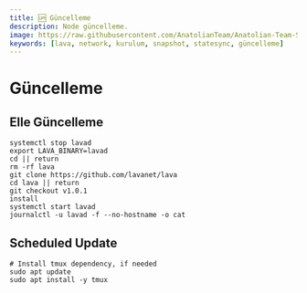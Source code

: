 ```yaml
---
title: 🆙 Güncelleme
description: Node güncelleme.
image: https://raw.githubusercontent.com/AnatolianTeam/Anatolian-Team-Services/main/i18n/tr/docusaurus-plugin-content-docs/current/Testnet/Cosmos-Ecosystem/lava/img/Lava-Service-Cover.jpg
keywords: [lava, network, kurulum, snapshot, statesync, güncelleme]
---
```


# Güncelleme 

## Elle Güncelleme

```shell
systemctl stop lavad
export LAVA_BINARY=lavad
cd || return
rm -rf lava
git clone https://github.com/lavanet/lava
cd lava || return
git checkout v1.0.1
install
systemctl start lavad
journalctl -u lavad -f --no-hostname -o cat
```

## Scheduled Update

```shell
# Install tmux dependency, if needed
sudo apt update
sudo apt install -y tmux
```

```shell

```
